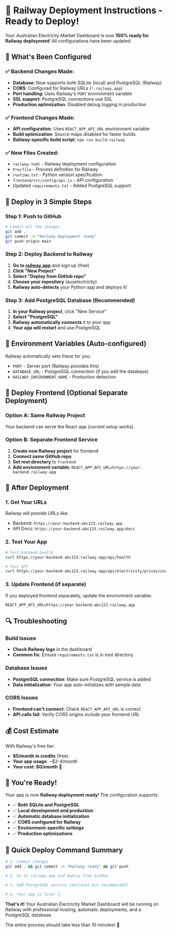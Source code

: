 # 🚂 Railway Deployment Instructions - Ready to Deploy!

Your Australian Electricity Market Dashboard is now **100% ready for Railway deployment**! All configurations have been updated.

## 🎯 What's Been Configured

### ✅ Backend Changes Made:
- **Database**: Now supports both SQLite (local) and PostgreSQL (Railway)
- **CORS**: Configured for Railway URLs (`*.railway.app`)
- **Port handling**: Uses Railway's `PORT` environment variable
- **SSL support**: PostgreSQL connections use SSL
- **Production optimization**: Disabled debug logging in production

### ✅ Frontend Changes Made:
- **API configuration**: Uses `REACT_APP_API_URL` environment variable
- **Build optimization**: Source maps disabled for faster builds
- **Railway-specific build script**: `npm run build:railway`

### ✅ New Files Created:
- `railway.toml` - Railway deployment configuration
- `Procfile` - Process definition for Railway
- `runtime.txt` - Python version specification
- `frontend/src/config/api.js` - API configuration
- Updated `requirements.txt` - Added PostgreSQL support

## 🚀 Deploy in 3 Simple Steps

### Step 1: Push to GitHub
```bash
# Commit all the changes
git add .
git commit -m "Railway deployment ready"
git push origin main
```

### Step 2: Deploy Backend to Railway

1. **Go to [railway.app](https://railway.app)** and sign up (free)
2. **Click "New Project"**
3. **Select "Deploy from GitHub repo"**
4. **Choose your repository** (auselectricity)
5. **Railway auto-detects** your Python app and deploys it!

### Step 3: Add PostgreSQL Database (Recommended)

1. **In your Railway project**, click "New Service"
2. **Select "PostgreSQL"**
3. **Railway automatically connects** it to your app
4. **Your app will restart** and use PostgreSQL

## 🔧 Environment Variables (Auto-configured)

Railway automatically sets these for you:
- `PORT` - Server port (Railway provides this)
- `DATABASE_URL` - PostgreSQL connection (if you add the database)
- `RAILWAY_ENVIRONMENT_NAME` - Production detection

## 📱 Deploy Frontend (Optional Separate Deployment)

### Option A: Same Railway Project
Your backend can serve the React app (current setup works).

### Option B: Separate Frontend Service
1. **Create new Railway project** for frontend
2. **Connect same GitHub repo**
3. **Set root directory** to `frontend`
4. **Add environment variable**: `REACT_APP_API_URL=https://your-backend.railway.app`

## 🎯 After Deployment

### 1. Get Your URLs
Railway will provide URLs like:
- Backend: `https://your-backend-abc123.railway.app`
- API Docs: `https://your-backend-abc123.railway.app/docs`

### 2. Test Your App
```bash
# Test backend health
curl https://your-backend-abc123.railway.app/api/health

# Test API
curl https://your-backend-abc123.railway.app/api/electricity/prices/current
```

### 3. Update Frontend (if separate)
If you deployed frontend separately, update the environment variable:
```env
REACT_APP_API_URL=https://your-backend-abc123.railway.app
```

## 🔍 Troubleshooting

### Build Issues
- **Check Railway logs** in the dashboard
- **Common fix**: Ensure `requirements.txt` is in root directory

### Database Issues
- **PostgreSQL connection**: Make sure PostgreSQL service is added
- **Data initialization**: Your app auto-initializes with sample data

### CORS Issues
- **Frontend can't connect**: Check `REACT_APP_API_URL` is correct
- **API calls fail**: Verify CORS origins include your frontend URL

## 💰 Cost Estimate

With Railway's free tier:
- **$5/month in credits** (free)
- **Your app usage**: ~$2-4/month
- **Your cost**: **$0/month** 🎉

## 🎊 You're Ready!

Your app is now **Railway deployment ready**! The configuration supports:

- ✅ **Both SQLite and PostgreSQL**
- ✅ **Local development and production**
- ✅ **Automatic database initialization**
- ✅ **CORS configured for Railway**
- ✅ **Environment-specific settings**
- ✅ **Production optimizations**

## 🚀 Quick Deploy Command Summary

```bash
# 1. Commit changes
git add . && git commit -m "Railway ready" && git push

# 2. Go to railway.app and deploy from GitHub

# 3. Add PostgreSQL service (optional but recommended)

# 4. Your app is live! 🎉
```

**That's it!** Your Australian Electricity Market Dashboard will be running on Railway with professional hosting, automatic deployments, and a PostgreSQL database.

The entire process should take less than 10 minutes! 🚀
